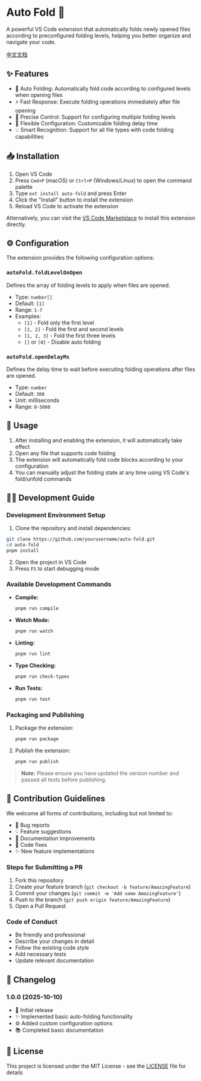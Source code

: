 # Auto Fold 📂

A powerful VS Code extension that automatically folds newly opened files according to preconfigured folding levels, helping you better organize and navigate your code.

[中文文档](README.zh-CN.md)

## ✨ Features

- 🚀 Auto Folding: Automatically fold code according to configured levels when opening files
- ⚡️ Fast Response: Execute folding operations immediately after file opening
- 🎯 Precise Control: Support for configuring multiple folding levels
- 🔧 Flexible Configuration: Customizable folding delay time
- 💡 Smart Recognition: Support for all file types with code folding capabilities

## 📥 Installation

1. Open VS Code
2. Press `Cmd+P` (macOS) or `Ctrl+P` (Windows/Linux) to open the command palette
3. Type `ext install auto-fold` and press Enter
4. Click the "Install" button to install the extension
5. Reload VS Code to activate the extension

Alternatively, you can visit the [VS Code Marketplace](https://marketplace.visualstudio.com/items?itemName=auto-fold) to install this extension directly.

## ⚙️ Configuration

The extension provides the following configuration options:

### `autoFold.foldLevelOnOpen`

Defines the array of folding levels to apply when files are opened.

- Type: `number[]`
- Default: `[1]`
- Range: `1-7`
- Examples:
  - `[1]` - Fold only the first level
  - `[1, 2]` - Fold the first and second levels
  - `[1, 2, 3]` - Fold the first three levels
  - `[]` or `[0]` - Disable auto folding

### `autoFold.openDelayMs`

Defines the delay time to wait before executing folding operations after files are opened.

- Type: `number`
- Default: `300`
- Unit: milliseconds
- Range: `0-5000`

## 🚀 Usage

1. After installing and enabling the extension, it will automatically take effect
2. Open any file that supports code folding
3. The extension will automatically fold code blocks according to your configuration
4. You can manually adjust the folding state at any time using VS Code's fold/unfold commands

## 👨‍💻 Development Guide

### Development Environment Setup

1. Clone the repository and install dependencies:
```bash
git clone https://github.com/yourusername/auto-fold.git
cd auto-fold
pnpm install
```

2. Open the project in VS Code
3. Press `F5` to start debugging mode

### Available Development Commands

- **Compile:**
  ```bash
  pnpm run compile
  ```

- **Watch Mode:**
  ```bash
  pnpm run watch
  ```

- **Linting:**
  ```bash
  pnpm run lint
  ```

- **Type Checking:**
  ```bash
  pnpm run check-types
  ```

- **Run Tests:**
  ```bash
  pnpm run test
  ```

### Packaging and Publishing

1. Package the extension:
   ```bash
   pnpm run package
   ```

2. Publish the extension:
   ```bash
   pnpm run publish
   ```

> **Note:** Please ensure you have updated the version number and passed all tests before publishing.

## 🤝 Contribution Guidelines

We welcome all forms of contributions, including but not limited to:

- 🐛 Bug reports
- 💡 Feature suggestions
- 📝 Documentation improvements
- 🔧 Code fixes
- ✨ New feature implementations

### Steps for Submitting a PR

1. Fork this repository
2. Create your feature branch (`git checkout -b feature/AmazingFeature`)
3. Commit your changes (`git commit -m 'Add some AmazingFeature'`)
4. Push to the branch (`git push origin feature/AmazingFeature`)
5. Open a Pull Request

### Code of Conduct

- Be friendly and professional
- Describe your changes in detail
- Follow the existing code style
- Add necessary tests
- Update relevant documentation

## 📝 Changelog

### 1.0.0 (2025-10-10)

- 🎉 Initial release
- ✨ Implemented basic auto-folding functionality
- ⚙️ Added custom configuration options
- 📚 Completed basic documentation

## 📄 License

This project is licensed under the MIT License - see the [LICENSE](LICENSE) file for details